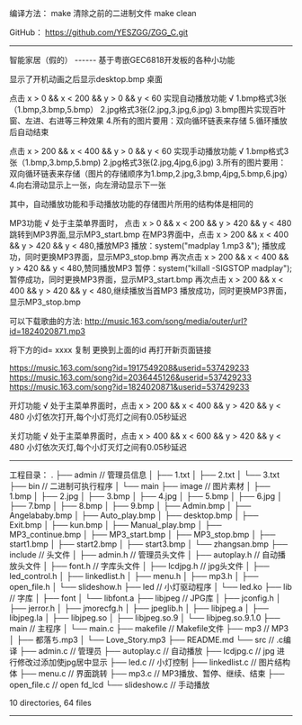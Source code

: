 编译方法：
    make
清除之前的二进制文件
    make clean

GitHub： https://github.com/YESZGG/ZGG_C.git

------------------------------------------------------------------------------
智能家居（假的） ------ 基于粤嵌GEC6818开发板的各种小功能

显示了开机动画之后显示desktop.bmp 桌面

点击  x > 0 && x < 200 && y > 0 && y < 60
实现自动播放功能    √
1.bmp格式3张（1.bmp,3.bmp,5.bmp）
2.jpg格式3张(2.jpg,3.jpg,6.jpg)
3.bmp图片实现百叶窗、左进、右进等三种效果
4.所有的图片要用：双向循环链表来存储
5.循环播放后自动结束

点击 x > 200 && x < 400 && y > 0 && y < 60
实现手动播放功能    √
1.bmp格式3张（1.bmp,3.bmp,5.bmp)
2.jpg格式3张(2.jpg,4jpg,6.jpg)
3.所有的图片要用：双向循环链表来存储（图片的存储顺序为1.bmp,2.jpg,3.bmp,4jpg,5.bmp,6.jpg）
4.向右滑动显示上一张，向左滑动显示下一张

其中，自动播放功能和手动播放功能的存储图片所用的结构体是相同的


MP3功能     √
处于主菜单界面时， 点击 x > 0 && x < 200 && y > 420 && y < 480
跳转到MP3界面,显示MP3_start.bmp
在MP3界面中，点击 x > 200 && x < 400 && y > 420 &&  y < 480,播放MP3
播放：system("madplay 1.mp3 &"); 
播放成功，同时更换MP3界面，显示MP3_stop.bmp
再次点击 x > 200 && x < 400 && y > 420 &&  y < 480,赞同播放MP3
暂停：system("killall -SIGSTOP madplay");
暂停成功，同时更换MP3界面，显示MP3_start.bmp
再次点击 x > 200 && x < 400 && y > 420 &&  y < 480,继续播放当首MP3
播放成功，同时更换MP3界面，显示MP3_stop.bmp

可以下载歌曲的方法:
http://music.163.com/song/media/outer/url?id=1824020871.mp3

将下方的id= xxxx  复制 更换到上面的id 再打开新页面链接

https://music.163.com/song?id=1917549208&userid=537429233
https://music.163.com/song?id=2036445126&userid=537429233
https://music.163.com/song?id=1824020871&userid=537429233

开灯功能    √
处于主菜单界面时，点击 x > 200 && x < 400 && y > 420 && y < 480
小灯依次打开,每个小灯亮灯之间有0.05秒延迟

关灯功能    √
处于主菜单界面时，点击 x > 400 && x < 600 && y > 420 && y < 480
小灯依次灭灯,每个小灯灭灯之间有0.05秒延迟

------------------------------------------------------------------------------


工程目录：
.
├── admin    // 管理员信息
│   ├── 1.txt
│   ├── 2.txt
│   └── 3.txt
├── bin      // 二进制可执行程序
│   └── main
├── image    // 图片素材
│   ├── 1.bmp
│   ├── 2.jpg
│   ├── 3.bmp
│   ├── 4.jpg
│   ├── 5.bmp
│   ├── 6.jpg
│   ├── 7.bmp
│   ├── 8.bmp
│   ├── 9.bmp
│   ├── Admin.bmp
│   ├── Angelababy.bmp
│   ├── Auto_play.bmp
│   ├── desktop.bmp
│   ├── Exit.bmp
│   ├── kun.bmp
│   ├── Manual_play.bmp
│   ├── MP3_continue.bmp
│   ├── MP3_start.bmp
│   ├── MP3_stop.bmp
│   ├── start1.bmp
│   ├── start2.bmp
│   ├── start3.bmp
│   └── zhangsan.bmp
├── include     // 头文件
│   ├── admin.h       // 管理员头文件
│   ├── autoplay.h    // 自动播放头文件
│   ├── font.h        // 字库头文件
│   ├── lcdjpg.h      // jpg头文件
│   ├── led_control.h
│   ├── linkedlist.h
│   ├── menu.h
│   ├── mp3.h
│   ├── open_file.h
│   └── slideshow.h
├── led         // 小灯驱动程序
│   └── led.ko
├── lib         // 字库
│   ├── font
│   └── libfont.a
├── libjpeg     // JPG库
│   ├── jconfig.h
│   ├── jerror.h
│   ├── jmorecfg.h
│   ├── jpeglib.h
│   ├── libjpeg.a
│   ├── libjpeg.la
│   ├── libjpeg.so
│   ├── libjpeg.so.9
│   └── libjpeg.so.9.1.0
├── main        // 主程序
│   └── main.c
├── makefile    // Makefile文件
├── mp3         // MP3
│   ├── 都落ち.mp3
│   └── Love_Story.mp3
├── README.md
└── src         // .c编译
    ├── admin.c      // 管理员
    ├── autoplay.c   // 自动播放
    ├── lcdjpg.c     // jpg 进行修改过添加使jpg居中显示
    ├── led.c        // 小灯控制
    ├── linkedlist.c // 图片结构体
    ├── menu.c       // 界面跳转
    ├── mp3.c        // MP3播放、暂停、继续、结束
    ├── open_file.c  // open fd_lcd
    └── slideshow.c  // 手动播放

10 directories, 64 files

------------------------------------------------------------------------------

